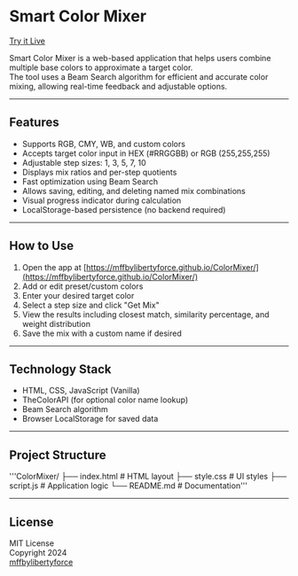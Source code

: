 # Smart Color Mixer

[Try it Live](https://mffbylibertyforce.github.io/ColorMixer/)

Smart Color Mixer is a web-based application that helps users combine multiple base colors to approximate a target color.  
The tool uses a Beam Search algorithm for efficient and accurate color mixing, allowing real-time feedback and adjustable options.

---

## Features

- Supports RGB, CMY, WB, and custom colors
- Accepts target color input in HEX (#RRGGBB) or RGB (255,255,255)
- Adjustable step sizes: 1, 3, 5, 7, 10
- Displays mix ratios and per-step quotients
- Fast optimization using Beam Search
- Allows saving, editing, and deleting named mix combinations
- Visual progress indicator during calculation
- LocalStorage-based persistence (no backend required)

---

## How to Use

1. Open the app at [https://mffbylibertyforce.github.io/ColorMixer/](https://mffbylibertyforce.github.io/ColorMixer/)
2. Add or edit preset/custom colors
3. Enter your desired target color
4. Select a step size and click "Get Mix"
5. View the results including closest match, similarity percentage, and weight distribution
6. Save the mix with a custom name if desired

---

## Technology Stack

- HTML, CSS, JavaScript (Vanilla)
- TheColorAPI (for optional color name lookup)
- Beam Search algorithm
- Browser LocalStorage for saved data

---

## Project Structure

'''ColorMixer/
├── index.html      # HTML layout
├── style.css       # UI styles 
├── script.js       # Application logic 
└── README.md       # Documentation'''

---

## License

MIT License  
Copyright 2024  
[mffbylibertyforce](https://github.com/mffbylibertyforce)
